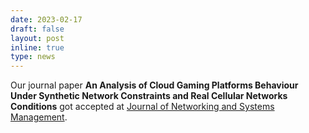 ```yaml
---
date: 2023-02-17
draft: false
layout: post
inline: true
type: news
---
```


Our journal paper **An Analysis of Cloud Gaming Platforms Behaviour Under Synthetic Network Constraints and Real Cellular Networks Conditions** got accepted at [Journal of Networking  and Systems Management](https://www.springer.com/journal/10922).